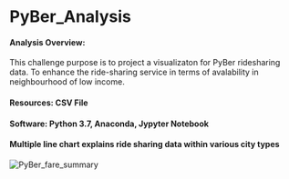 # PyBer_Analysis

#### Analysis Overview:
This challenge purpose is to project a visualizaton for PyBer ridesharing data. To enhance the ride-sharing service in terms of avalability in neighbourhood of low income. 

#### Resources: CSV File 

#### Software: Python 3.7, Anaconda, Jypyter Notebook 

#### Multiple line chart explains ride sharing data within various city types

![PyBer_fare_summary](https://user-images.githubusercontent.com/106555873/177552099-df2d673d-e7a1-4631-be78-d4b9a8f1a616.png)
